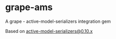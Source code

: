 # grape-ams
A grape - active-model-serializers integration gem

Based on active-model-serializers@0.10.x